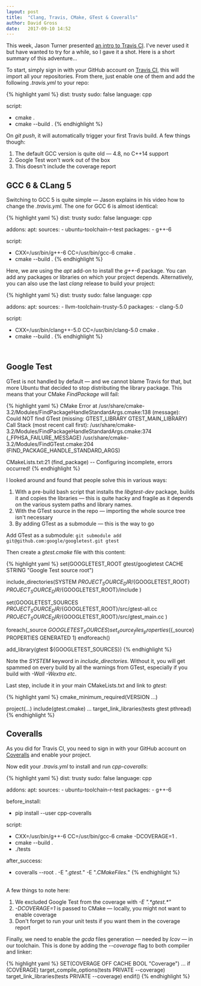 ```yaml
---
layout: post
title:  "Clang, Travis, CMake, GTest & Coveralls"
author: David Gross
date:   2017-09-10 14:52
---
```


This week, Jason Turner presented [an intro to Travis CI](https://www.youtube.com/watch?v=3ulKzD2cmSw). I've never used it but have wanted to try for a while, so I
gave it a shot. Here is a short summary of this adventure...

To start, simply sign in with your GitHub account on [Travis CI](https://travis-ci.org/), this will import all your repositories. From there, just enable one of them 
and add the following *.travis.yml* to your repo:

{% highlight yaml %}
dist: trusty
sudo: false
language: cpp
  
script:
  - cmake .
  - cmake --build .
{% endhighlight  %}

On *git push*, it will automatically trigger your first Travis build. A few things though:

  1. The default GCC version is quite old &mdash; 4.8, no C++14 support
  2. Google Test won't work out of the box
  3. This doesn't include the coverage report



GCC 6 & CLang 5
---------------
Switching to GCC 5 is quite simple &mdash; Jason explains in his video how to change the *.travis.yml*. The one for GCC 6 is almost identical:

{% highlight yaml %}
dist: trusty
sudo: false
language: cpp

addons:
  apt:
    sources:
      - ubuntu-toolchain-r-test
    packages:
      - g++-6 

script:
  - CXX=/usr/bin/g++-6 CC=/usr/bin/gcc-6 cmake .
  - cmake --build . 
{% endhighlight  %}

Here, we are using the *apt* add-on to install the *g++-6* package. You can add any packages or libraries on which your project depends. Alternatively, 
you can also use the last *clang* release to build your project:

{% highlight yaml %}
dist: trusty
sudo: false
language: cpp

addons:
  apt:
    sources:
      - llvm-toolchain-trusty-5.0
    packages:
      - clang-5.0

script:
  - CXX=/usr/bin/clang++-5.0 CC=/usr/bin/clang-5.0 cmake .
  - cmake --build . 
{% endhighlight  %}
<br />



Google Test
-----------
GTest is not handled by default &mdash; and we cannot blame Travis for that, but more Ubuntu that decided to stop distributing the library package. This means that your
CMake *FindPackage* will fail:

{% highlight yaml %}
CMake Error at /usr/share/cmake-3.2/Modules/FindPackageHandleStandardArgs.cmake:138 (message):
  Could NOT find GTest (missing: GTEST_LIBRARY GTEST_MAIN_LIBRARY)
Call Stack (most recent call first):
  /usr/share/cmake-3.2/Modules/FindPackageHandleStandardArgs.cmake:374 (_FPHSA_FAILURE_MESSAGE)
  /usr/share/cmake-3.2/Modules/FindGTest.cmake:204 (FIND_PACKAGE_HANDLE_STANDARD_ARGS)

  CMakeLists.txt:21 (find_package)
-- Configuring incomplete, errors occurred!
{% endhighlight  %}

I looked around and found that people solve this in various ways:

 1. With a pre-build bash script that installs the *libgtest-dev* package, builds it and copies the libraries &mdash; this is quite hacky and fragile as it depends on the various system paths and library names.
 2. With the GTest source in the repo &mdash; importing the whole source tree isn't necessary
 3. By adding GTest as a submodule &mdash; this is the way to go


Add GTest as a submodule: 
```git submodule add git@github.com:google/googletest.git gtest```

Then create a *gtest.cmake* file with this content:

{% highlight yaml %}
set(GOOGLETEST_ROOT gtest/googletest CACHE STRING "Google Test source root")

include_directories(SYSTEM
    ${PROJECT_SOURCE_DIR}/${GOOGLETEST_ROOT}
    ${PROJECT_SOURCE_DIR}/${GOOGLETEST_ROOT}/include
    )

set(GOOGLETEST_SOURCES
    ${PROJECT_SOURCE_DIR}/${GOOGLETEST_ROOT}/src/gtest-all.cc
    ${PROJECT_SOURCE_DIR}/${GOOGLETEST_ROOT}/src/gtest_main.cc
    )

foreach(_source ${GOOGLETEST_SOURCES})
    set_source_files_properties(${_source} PROPERTIES GENERATED 1)
endforeach()

add_library(gtest ${GOOGLETEST_SOURCES})
{% endhighlight  %}

Note the *SYSTEM* keyword in *include_directories*. Without it, you will get spammed on every build by all the warnings from GTest, especially if you build with *-Wall -Wextra etc*. 

Last step, include it in your main CMakeLists.txt and link to *gtest*:

{% highlight yaml %}
cmake_minimum_required(VERSION ...)

project(...)
include(gtest.cmake)
...
target_link_libraries(tests gtest pthread)
{% endhighlight  %}
<br />


Coveralls
---------
As you did for Travis CI, you need to sign in with your GitHub account on [Coveralls](http://coveralls.io/) and enable your project. 

Now edit your *.travis.yml* to install and run *cpp-coveralls*:

{% highlight yaml %}
dist: trusty
sudo: false
language: cpp

addons:
  apt:
    sources:
      - ubuntu-toolchain-r-test
    packages:
      - g++-6

before_install:
  - pip install --user cpp-coveralls

script:
  - CXX=/usr/bin/g++-6 CC=/usr/bin/gcc-6 cmake -DCOVERAGE=1 .
  - cmake --build . 
  - ./tests

after_success:
  - coveralls --root . -E ".*gtest.*" -E ".*CMakeFiles.*" 
{% endhighlight  %}
<br />
A few things to note here:

   1. We excluded Google Test from the coverage with *-E ".\*gtest.\*"*
   2. *-DCOVERAGE=1* is passed to CMake &mdash; locally, you might not want to enable coverage 
   3. Don't forget to run your unit tests if you want them in the coverage report


Finally, we need to enable the *gcda* files generation &mdash; needed by *lcov* &mdash; in our toolchain. This is done by adding
the *--coverage* flag to both compiler and linker:

{% highlight yaml %}
SET(COVERAGE OFF CACHE BOOL "Coverage")
...
if (COVERAGE)
    target_compile_options(tests PRIVATE --coverage)
    target_link_libraries(tests PRIVATE --coverage)
endif()
{% endhighlight  %}


